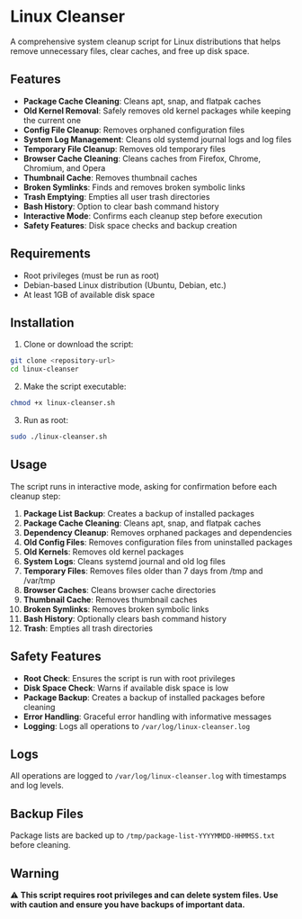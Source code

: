 # Linux Cleanser

A comprehensive system cleanup script for Linux distributions that helps remove unnecessary files, clear caches, and free up disk space.

## Features

- **Package Cache Cleaning**: Cleans apt, snap, and flatpak caches
- **Old Kernel Removal**: Safely removes old kernel packages while keeping the current one
- **Config File Cleanup**: Removes orphaned configuration files
- **System Log Management**: Cleans old systemd journal logs and log files
- **Temporary File Cleanup**: Removes old temporary files
- **Browser Cache Cleaning**: Cleans caches from Firefox, Chrome, Chromium, and Opera
- **Thumbnail Cache**: Removes thumbnail caches
- **Broken Symlinks**: Finds and removes broken symbolic links
- **Trash Emptying**: Empties all user trash directories
- **Bash History**: Option to clear bash command history
- **Interactive Mode**: Confirms each cleanup step before execution
- **Safety Features**: Disk space checks and backup creation

## Requirements

- Root privileges (must be run as root)
- Debian-based Linux distribution (Ubuntu, Debian, etc.)
- At least 1GB of available disk space

## Installation

1. Clone or download the script:
```bash
git clone <repository-url>
cd linux-cleanser
```

2. Make the script executable:
```bash
chmod +x linux-cleanser.sh
```

3. Run as root:
```bash
sudo ./linux-cleanser.sh
```

## Usage

The script runs in interactive mode, asking for confirmation before each cleanup step:

1. **Package List Backup**: Creates a backup of installed packages
2. **Package Cache Cleaning**: Cleans apt, snap, and flatpak caches
3. **Dependency Cleanup**: Removes orphaned packages and dependencies
4. **Old Config Files**: Removes configuration files from uninstalled packages
5. **Old Kernels**: Removes old kernel packages
6. **System Logs**: Cleans systemd journal and old log files
7. **Temporary Files**: Removes files older than 7 days from /tmp and /var/tmp
8. **Browser Caches**: Cleans browser cache directories
9. **Thumbnail Cache**: Removes thumbnail caches
10. **Broken Symlinks**: Removes broken symbolic links
11. **Bash History**: Optionally clears bash command history
12. **Trash**: Empties all trash directories

## Safety Features

- **Root Check**: Ensures the script is run with root privileges
- **Disk Space Check**: Warns if available disk space is low
- **Package Backup**: Creates a backup of installed packages before cleaning
- **Error Handling**: Graceful error handling with informative messages
- **Logging**: Logs all operations to `/var/log/linux-cleanser.log`

## Logs

All operations are logged to `/var/log/linux-cleanser.log` with timestamps and log levels.

## Backup Files

Package lists are backed up to `/tmp/package-list-YYYYMMDD-HHMMSS.txt` before cleaning.

## Warning

⚠️ **This script requires root privileges and can delete system files. Use with caution and ensure you have backups of important data.**
